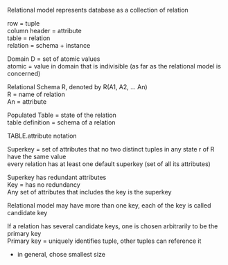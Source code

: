Relational model represents database as a collection of relation
 
row = tuple  
column header = attribute  
table = relation  
relation = schema + instance
 
Domain D = set of atomic values  
atomic = value in domain that is indivisible (as far as the relational model is concerned)
 
Relational Schema R, denoted by R(A1, A2, ... An)  
R = name of relation  
An = attribute
 
Populated Table = state of the relation  
table definition = schema of a relation
 
TABLE.attribute notation
 
Superkey = set of attributes that no two distinct tuples in any state r of R have the same value  
every relation has at least one default superkey (set of all its attributes)
 
Superkey has redundant attributes  
Key = has no redundancy  
Any set of attributes that includes the key is the superkey
 
Relational model may have more than one key, each of the key is called candidate key
 
If a relation has several candidate keys, one is chosen arbitrarily to be the  
primary key  
Primary key = uniquely identifies tuple, other tuples can reference it

- in general, chose smallest size